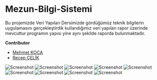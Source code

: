 # Mezun-Bilgi-Sistemi

Bu projemizde Veri Yapıları Dersimizde gördüğümüz teknik bilgilerin uygulamasını gerçekleştirdik kullandığımız veri yapıları 
rapor üzerinde mevcuttur programın yapısı yine aynı şekilde raporda bulunmaktadır. 

**Contributor**
- [Mehmet KOCA](https://github.com/mehmetkoca)
- [Recep ÇELİK](https://github.com/Rexulon)

![Screenshot](Veri-Yapılari-Dönem-Projesi-Rapor-1.png)
![Screenshot](Veri-Yapılari-Dönem-Projesi-Rapor-2.png)
![Screenshot](Veri-Yapılari-Dönem-Projesi-Rapor-3.png)
![Screenshot](Veri-Yapılari-Dönem-Projesi-Rapor-4.png)
![Screenshot](Veri-Yapılari-Dönem-Projesi-Rapor-5.png)
![Screenshot](Veri-Yapılari-Dönem-Projesi-Rapor-6.png)
![Screenshot](Veri-Yapılari-Dönem-Projesi-Rapor-7.png)
![Screenshot](Veri-Yapılari-Dönem-Projesi-Rapor-8.png)
![Screenshot](Veri-Yapılari-Dönem-Projesi-Rapor-9.png)
